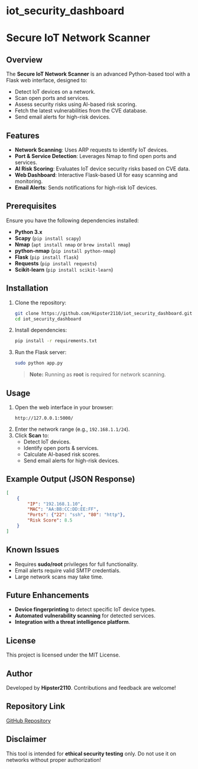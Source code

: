 # iot_security_dashboard
# Secure IoT Network Scanner

## Overview
The **Secure IoT Network Scanner** is an advanced Python-based tool with a Flask web interface, designed to:
- Detect IoT devices on a network.
- Scan open ports and services.
- Assess security risks using AI-based risk scoring.
- Fetch the latest vulnerabilities from the CVE database.
- Send email alerts for high-risk devices.

## Features
- **Network Scanning**: Uses ARP requests to identify IoT devices.
- **Port & Service Detection**: Leverages Nmap to find open ports and services.
- **AI Risk Scoring**: Evaluates IoT device security risks based on CVE data.
- **Web Dashboard**: Interactive Flask-based UI for easy scanning and monitoring.
- **Email Alerts**: Sends notifications for high-risk IoT devices.

## Prerequisites
Ensure you have the following dependencies installed:

- **Python 3.x**
- **Scapy** (`pip install scapy`)
- **Nmap** (`apt install nmap` or `brew install nmap`)
- **python-nmap** (`pip install python-nmap`)
- **Flask** (`pip install flask`)
- **Requests** (`pip install requests`)
- **Scikit-learn** (`pip install scikit-learn`)

## Installation
1. Clone the repository:
   ```bash
   git clone https://github.com/Hipster2110/iot_security_dashboard.git
   cd iot_security_dashboard
   ```

2. Install dependencies:
   ```bash
   pip install -r requirements.txt
   ```

3. Run the Flask server:
   ```bash
   sudo python app.py
   ```
   > **Note:** Running as **root** is required for network scanning.

## Usage
1. Open the web interface in your browser:
   ```
   http://127.0.0.1:5000/
   ```
2. Enter the network range (e.g., `192.168.1.1/24`).
3. Click **Scan** to:
   - Detect IoT devices.
   - Identify open ports & services.
   - Calculate AI-based risk scores.
   - Send email alerts for high-risk devices.

## Example Output (JSON Response)
```json
[
    {
        "IP": "192.168.1.10",
        "MAC": "AA:BB:CC:DD:EE:FF",
        "Ports": {"22": "ssh", "80": "http"},
        "Risk Score": 8.5
    }
]
```

## Known Issues
- Requires **sudo/root** privileges for full functionality.
- Email alerts require valid SMTP credentials.
- Large network scans may take time.

## Future Enhancements
- **Device fingerprinting** to detect specific IoT device types.
- **Automated vulnerability scanning** for detected services.
- **Integration with a threat intelligence platform**.

## License
This project is licensed under the MIT License.

## Author
Developed by **Hipster2110**. Contributions and feedback are welcome!

## Repository Link
[GitHub Repository](https://github.com/Hipster2110/iot_security_dashboard.git)

## Disclaimer
This tool is intended for **ethical security testing** only. Do not use it on networks without proper authorization!

